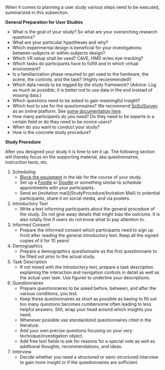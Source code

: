 When it comes to planning a user study various steps need to be executed, summarized in this subsection.

**General Preparation for User Studies**
- What is the goal of your study? So what are your overarching research questions?
- What are your particular hypotheses and why?
- Which experimental design is beneficial for your investigations: between-subjects or within-subjects design?
- Which VR setup shall be used? CAVE, HMD w/wo eye-tracking?
- Which tasks do participants have to fulfill and in which virtual environment? 
- Is a familiarization phase required to get used to the hardware, the scene, the controls, and the task? (Highly recommended!)
- Which data needs to be logged by the study framework? (Advice: Log as much as possible; it is better not to use data in the end instead of missing data.)
- Which questions need to be asked to gain meaningful insight? 
- Which tool to use for the questionnaires? We recommend [SoSciSurvey](https://www.soscisurvey.de/) as an online platform. See [some documentation here](https://help.itc.rwth-aachen.de/en/service/u7okrwv9h0s2/article/6e30ff0575d84d09b6e5db792cae60ba/).
- How many participants do you need? Do they need to be experts in a certain field or do they need to be novice users?
- When do you want to conduct your study?
- How is the concrete study procedure?


**Study Procedure**

After you designed your study it is time to set it up. The following section will thereby focus on the supporting material, aka questionnaires, instruction texts, etc.

1. Scheduling
   - [Block the equipment](https://rwth-aachen.sciebo.de/f/4542196192) in the lab for the course of your study.
   - Set up a [Foodle](https://terminplaner6.dfn.de/en) or [Doodle](https://doodle.com/en/) or something similar to schedule appointments with your participants.
   - Send an [invitation mail](StudyProcedure/Invitation Mail) to potential participants, share it on social media, and via posters.
2. Introductory Text
   - Write a text informing participants about the general procedure of the study. Do not give away details that might bias the outcome. It is also totally fine if users do not know what to pay attention to.
3. Informed Consent
   - Prepare the informed consent which participants need to sign up front after reading the general introductory text. Keep all the signed copies of it for 10 years!
4. Demographics
   - Prepare a demographics questionnaire as the first questionnaire to be filled out prior to the actual study.
5. Task Description
   - If not mixed with the introductory text, prepare a task description explaining the interaction and navigation controls in detail as well as the actual user task. Use figures to underline your descriptions.
6. Questionnaires
   - Prepare questionnaires to be asked before, between, and after the various conditions, you test.
   - Keep these questionnaires as short as possible as having to fill out too many questions becomes cumbersome often leading to less helpful answers. Still, wrap your head around which insights you need. 
   - Whenever possible use standardized questionnaires cited in the literature. 
   - Add your own precise questions focusing on your very technique/investigation object. 
   - Add free text fields to ask for reasons for a special vote as well as additional thoughts, recommendations, and ideas.
7. Interview
    -  Decide whether you need a structured or semi-structured interview to gain more insight or if the questionnaires are sufficient.
